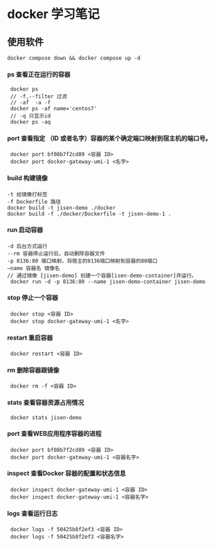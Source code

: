 # docker 学习笔记

## 使用软件
    docker compose down && docker compose up -d

#### ps 查看正在运行的容器
	 docker ps
	 // -f,--filter 过滤
	 // -af  -a -f
	 docker ps -af name='centos7'
	 // -q 只显示id
	 docker ps -aq

#### port 查看指定 （ID 或者名字）容器的某个确定端口映射到宿主机的端口号。
	 docker port bf08b7f2cd89 <容器 ID>
	 docker port docker-gateway-umi-1 <名字>

#### build 构建镜像
	-t 给镜像打标签
	-f Dockerfile 路径
	docker build -t jisen-demo ./docker
	docker build -f ./docker/Dockerfile -t jisen-demo-1 .

#### run 启动容器
	-d 后台方式运行
	--rm 容器停止运行后，自动删除容器文件
	-p 8136:80 端口映射，将宿主的8136端口映射到容器的80端口
	–name 容器名 镜像名
	// 通过镜像 [jisen-demo] 创建一个容器[isen-demo-container]并运行。
	 docker run -d -p 8136:80 --name jisen-demo-container jisen-demo

#### stop 停止一个容器
	 docker stop <容器 ID>
	 docker stop docker-gateway-umi-1 <名字>

#### restart 重启容器
	 docker restart <容器 ID>

#### rm 删除容器跟镜像
	 docker rm -f <容器 ID>

#### stats 查看容器资源占用情况
	 docker stats jisen-demo


#### port 查看WEB应用程序容器的进程
	 docker port bf08b7f2cd89 <容器 ID>
	 docker port docker-gateway-umi-1 <容器名字>


#### inspect 查看Docker 容器的配置和状态信息
	 docker inspect docker-gateway-umi-1 <容器 ID>
	 docker inspect docker-gateway-umi-1 <容器名字>


#### logs 查看运行日志
	 docker logs -f 50425b8f2ef3 <容器 ID>
	 docker logs -f 50425b8f2ef3 <容器名字>




